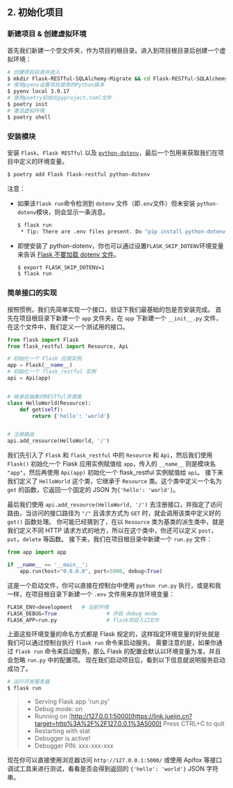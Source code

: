 ## 2. 初始化项目

### 新建项目 & 创建虚拟环境

首先我们新建一个空文件夹，作为项目的根目录。进入到项目根目录后创建一个虚拟环境：

```bash
# 创建项目目录并进入
$ mkdir Flask-RESTful-SQLAlchemy-Migrate && cd Flask-RESTful-SQLAlchemy-Migrate
# 使用pyenv设置项目使用的Python版本
$ pyenv local 3.9.17
# 使用poetry初始化pyproject.toml文件
$ poetry init
# 激活虚拟环境
$ poetry shell
```

### 安装模块

安装 `Flask`、`Flask RESTful` 以及 [`python-dotenv`](https://saurabh-kumar.com/python-dotenv/)，最后一个包用来获取我们在项目中定义的环境变量。

```bash
$ poetry add Flask flask-restful python-dotenv
```

注意：

* 如果该`flask run`命令检测到 `dotenv` 文件（即`.env`文件）但未安装 `python-dotenv`模块，则会显示一条消息。

  ```bash
  $ flask run
   * Tip: There are .env files present. Do "pip install python-dotenv" to use them.
  ```

* 即使安装了 python-dotenv，你也可以通过设置`FLASK_SKIP_DOTENV`环境变量来告诉 [Flask 不要加载 dotenv 文件](https://flask.palletsprojects.com/en/latest/cli/#disable-dotenv)。

  ```bash
  $ export FLASK_SKIP_DOTENV=1
  $ flask run
  ```

### 简单接口的实现

按照惯例，我们先简单实现一个接口，验证下我们最基础的包是否安装完成。 首先在项目根目录下新建一个 `app` 文件夹，在 `app` 下新建一个 `__init__.py` 文件，在这个文件中，我们定义一个测试用的接口。

```python
from flask import Flask
from flask_restful import Resource, Api

# 初始化一个 Flask 应用实例
app = Flask(__name__)
# 初始化一个 flask_restful 实例
api = Api(app)


# 继承自抽象的RESTful资源类
class HelloWorld(Resource):
    def get(self):
        return {'hello': 'world'}


# 注册路由
api.add_resource(HelloWorld, '/')
```

我们先引入了 `Flask` 和 `flask_restful` 中的 `Resource` 和 `Api`，然后我们使用 `Flask()` 初始化一个 Flask 应用实例赋值给 `app`，传入的 `__name__` 则是模块名 `"app"`，然后再使用 `Api(app)` 初始化一个 flask_restful 实例赋值给 `api`。 接下来我们定义了 `HelloWorld` 这个类，它继承于 `Resource` 类。这个类中定义一个名为 `get` 的函数，它返回一个固定的 JSON 为`{'hello': 'world'}`。

最后我们使用 `api.add_resource(HelloWorld, '/')` 去注册接口，并指定了访问路由，当访问的接口路径为 `"/"` 且请求方式为 `GET` 时，就会调用该类中定义好的 `get()` 函数处理。 你可能已经猜到了，在以 `Resource` 类为基类的派生类中，就是我们定义不同 HTTP 请求方式的地方，所以在这个类中，你还可以定义 `post`，`put`，`delete` 等函数。 接下来，我们在项目根目录中新建一个 `run.py` 文件：

```python
from app import app

if __name__ == '__main__':
    app.run(host="0.0.0.0", port=5000, debug=True)
```

这是一个启动文件，你可以直接在控制台中使用 `python run.py` 执行，或是和我一样，在项目根目录下新建一个 `.env` 文件用来存放环境变量：

```python
FLASK_ENV=development 	# 当前环境
FLASK_DEBUG=True 				# 开启 debug mode
FLASK_APP=run.py 				# flask项目入口文件
```

上面这些环境变量的命名方式都是 Flask 规定的，这样指定环境变量的好处就是我们可以通过控制台执行 `flask run` 命令来启动服务。 需要注意的是，如果你通过 `flask run` 命令来启动服务，那么 Flask 的配置会默认以环境变量为准，并且会忽略 `run.py` 中的配置项。 现在我们启动项目后，看到以下信息就说明服务启动成功了。

```bash
# 运行开发服务器
$ flask run
```

> - Serving Flask app 'run.py'
> - Debug mode: on
> - Running on [http://127.0.0.1:5000](https://link.juejin.cn?target=http%3A%2F%2F127.0.0.1%3A5000) Press CTRL+C to quit
> - Restarting with stat
> - Debugger is active!
> - Debugger PIN: xxx-xxx-xxx

现在你可以直接使用浏览器访问 `http://127.0.0.1:5000/` 或使用 Apifox 等接口调试工具来进行测试，看看是否会得到返回的 `{'hello': 'world'}` JSON 字符串。

